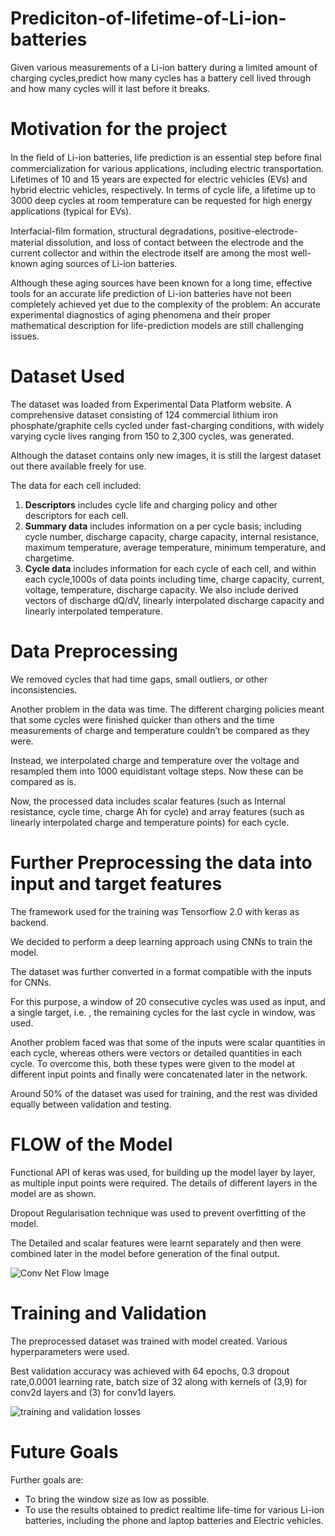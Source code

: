 # Prediciton-of-lifetime-of-Li-ion-batteries
Given various measurements of a Li-ion battery during a limited amount of charging cycles,predict how many cycles has a battery cell lived through and how many cycles will it last before it breaks.

# Motivation for the project

In the ﬁeld of Li-ion batteries, life prediction is an essential step before ﬁnal commercialization for various applications, including electric transportation. Lifetimes of 10 and 15 years are expected for electric vehicles (EVs) and hybrid electric vehicles, respectively. In terms of cycle life, a lifetime up to 3000 deep cycles at room temperature can be requested for high energy applications (typical for EVs).

Interfacial-ﬁlm formation, structural degradations, positive-electrode-material dissolution, and loss of contact between the electrode and the current collector and within the electrode itself are among the most well-known aging sources of Li-ion batteries.

Although these aging sources have been known for a long time, effective tools for an accurate life prediction of Li-ion batteries have not been completely achieved yet due to the complexity of the problem: An accurate experimental diagnostics of aging phenomena and their proper mathematical description for life-prediction models are still challenging issues.

# Dataset Used

The dataset was loaded from Experimental Data Platform website.
A comprehensive dataset consisting of 124 commercial lithium iron phosphate/graphite cells cycled under fast-charging conditions, with widely varying cycle lives ranging from 150 to 2,300 cycles, was generated.

Although the dataset contains only new images, it is still the largest dataset out there available freely for use.


The data for each cell included:
1. **Descriptors** includes cycle life and charging policy and other descriptors for each cell.
2. **Summary data** includes information on a per cycle basis; including cycle number, discharge capacity, charge capacity, internal resistance, maximum             temperature, average temperature, minimum temperature, and chargetime.
3. **Cycle data** includes information for each cycle of each cell, and within each cycle,1000s of data points including time, charge capacity, current,          voltage, temperature, discharge capacity. We also include derived vectors of discharge dQ/dV, linearly interpolated discharge capacity and linearly                interpolated temperature.


# Data Preprocessing

We removed cycles that had time gaps, small outliers, or other inconsistencies. 

Another problem in the data was time. The different charging policies meant that some cycles were finished quicker than others and the time measurements of charge and temperature couldn’t be compared as they were.

Instead, we interpolated charge and temperature over the voltage and resampled them into 1000 equidistant voltage steps. Now these can be compared as is.

Now, the processed data includes scalar features (such as Internal resistance, cycle time, charge Ah for cycle) and array features (such as linearly interpolated charge and temperature points) for each cycle. 


# Further Preprocessing the data into input and target features

The framework used for the training was Tensorflow 2.0 with keras as backend.

We decided to perform a deep learning approach using CNNs to train the model.

The dataset was further converted in a format compatible with the inputs for CNNs.

For this purpose, a window of 20 consecutive cycles was used as input, and a single target, i.e. , the remaining cycles for the last cycle in window, was used.

Another problem faced was that some of the inputs were scalar quantities in each cycle, whereas others were vectors or detailed quantities in each cycle. To overcome this, both these types were given to the model at different input points and finally were concatenated later in the network.

Around 50% of the dataset was used for training, and the rest was divided equally between validation and testing.


# FLOW of the Model

Functional API of keras was used, for building up the model layer by layer, as multiple input points were required. The details of different layers in the model are as shown. 

Dropout Regularisation technique was used to prevent overfitting of the model.

The Detailed and scalar features were learnt separately and then were combined later in the model before generation of the final output.

![Conv Net Flow Image](https://user-images.githubusercontent.com/40691013/93356983-7530c980-f85d-11ea-9c0d-62e3c6f7be96.png)


# Training and Validation

The preprocessed dataset was trained with model created.
Various hyperparameters were used.

Best validation accuracy was achieved with 64 epochs, 0.3 dropout rate,0.0001 learning rate, batch size of 32 along with kernels of (3,9) for conv2d layers and (3) for conv1d layers.

![training and validation losses](https://miro.medium.com/max/645/1*GlKTXNA4qheD0MB8m5mqgg.png)

# Future Goals

Further goals are:
* To bring the window size as low as possible.
* To use the results obtained to predict realtime  life-time for various Li-ion batteries, including the phone and laptop batteries and Electric vehicles.

